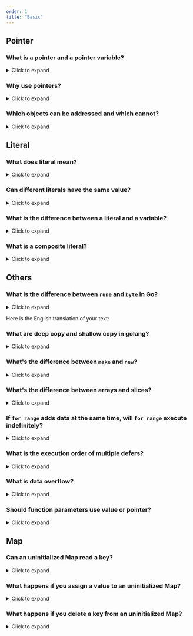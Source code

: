 ```yaml
---
order: 1
title: "Basic"
---
```


## Pointer

### What is a pointer and a pointer variable?
<details> <summary>Click to expand</summary>
Ordinary variables store data, while pointer variables store the address of the data.

- Learning about pointers mainly involves two operators `&` and `*`.

- `&`: Address operator, used to get the address from a variable

```go
// Define an ordinary variable and print it
num := 99
fmt.Println(num) //output: 99

ptr := &num
fmt.Println(ptr) //output: for example: 0xc000086020
```

- `*`: Dereference operator, used to get data from an address

```go
tamp := *ptr
fmt.Println(tamp) //output: 99
```
</details>

### Why use pointers?
<details> <summary>Click to expand</summary>

**Significance One: Easy Coding**

Pointers play an important role in data structures. Through pointers, we can create complex data structures such as linked lists, trees, and graphs. Pointers can easily access and manipulate relationships between nodes in data structures, thereby achieving efficient data storage and retrieval.

Pointers can pass references of data between functions, instead of copying the entire data. This can save memory space and improve the execution efficiency of the program. By passing pointers, functions can directly modify the original data without needing to return a value.


**Significance Two: Save Memory**

Pointers can directly access and modify data in memory. Through pointers, we can dynamically allocate memory at runtime to meet the needs of the program, and release memory when it is not needed, avoiding memory leaks.

Pointers can dynamically allocate memory during program execution. Through dynamic memory allocation, we can allocate and release memory as needed, thereby improving the flexibility and efficiency of the program.
</details>

### Which objects can be addressed and which cannot?

<details>
<summary>Click to expand</summary>

The following objects can be addressed using `&` to obtain their memory addresses:

- Variables
- Pointers
- Arrays, slices, and their internal data
- Struct pointers
- Map

The following objects cannot be addressed:

- Structs
- Constants
- Literals
- Functions
- Non-pointer elements of maps
- Array literals

</details>

## Literal

### What does literal mean?
<details> <summary>Click to expand</summary>
- The text of these basic type values below is a basic type literal.

| Basic Type   | Collection                                                                               |
| ------------ | ---------------------------------------------------------------------------------------- |
| Boolean Type | `bool`                                                                                   |
| String Type  | `string`                                                                                 |
| Complex Type | `complex64` `complex128`                                                                 |
| Float Type   | `float32` `float64`                                                                      |
| Integer Type | `int8` `uint8` `int16` `uint16` `int32` `uint32` `int64` `uint64` `int` `uint` `uintptr` |


For example:

```go
s := "hello world" // "hello world" is the literal value
n := 10 // 10 is the literal value
```


- An unnamed constant is a special kind of constant that doesn't have a specific name. This kind of constant only has a value, and there is no variable name associated with it.
  The following strings are string literals, which are **unnamed constants**.

```
"hello，world"   "123"
```
</details>

### Can different literals have the same value?
<details> <summary>Click to expand</summary>

- A value can be represented by multiple literals. For example, the decimal value 21 can be represented by three different literals

| Decimal | Octal | Binary      | Hexadecimal |
| ------- | ----- | ----------- | ----------- |
| 21      | 0o25  | 0b0001 0101 | 0x15        |

```go
import "fmt"

func main() {
	fmt.Println(21 == 0o25)     
	fmt.Println(21 == 0x15 )    
	fmt.Println(21 == 0b0001 0101)  
}// The result of the run shows that they are equal
```
</details>

### What is the difference between a literal and a variable?
<details> <summary>Click to expand</summary>

- A literal is an unnamed constant, just like a constant, it is not addressable.

- For example

```go
func run() string {
	return "fast"
}

func main() {
	fmt.Println(&run())
}
```
```go
./main.go:10:14: cannot take the address of run()
```
- If you do not use a variable name to hold it, the text value of a string returned by a function, which is a string literal,
and this kind of literal is not addressable, an error will occur. To use `&` to address, you must use a variable name to hold it.

- But the following is correct
```go
func run() string {
	return "fast"
}
func main() {
	t := run()
	fmt.Println(&t)
}
```
</details>

### What is a composite literal?
<details> <summary>Click to expand</summary>

- A composite literal is a way to define and initialize an object together. In other words, a composite literal is used to construct values for structures, arrays, slices, and maps, and each time a new value is created. They are followed by the type of the literal, curly braces, and a list of elements. Each element can optionally be preceded by a related key.

- Using composite literals can be simpler, and the composite literal methods for structures, arrays, slices, and maps are as follows.

- Structures use composite literals to define and initialize
```go
type man struct {
	nationality string
	height int
}
func main() {
	// Declare and assign properties
	su := man{
		nationality:   "China",
		height:    180,
	}
}
```

- Structures use the cumbersome conventional method as follows
  
```go
type man struct {
	nationality string
	height int
}

func main() {
	// Declare object
	var su man
	// Assign properties
	su.nationality = "China"
	su.height = 180
}
```

- Map uses composite literal method for definition and initialization as follows

```go
m := map[string]int {
	"math": 96,
	"Chinese": 90,
}
```

- Similarly, arrays use composite literal method for definition and initialization as follows
```go
colours := [3]string{"black", "red", "white"}
```

- Slices use composite literal method as follows
```go
s := []string{"red", "black"} 
// The capacity and length of the slice will be automatically filled in
```
</details>


## Others
### What is the difference between `rune` and `byte` in Go?
<details> <summary>Click to expand</summary>

In Go language, `byte` and `rune` are both types used to represent characters, but there are some differences between them:

#### Different types:
-   byte: byte, is an alias type of uint8
-   rune: character, is an alias type of int32

#### Different stored characters:
```go
//byte is used to represent ASCII code characters, can only store characters within the range of 0-255.
var a byte = 'Y'  // ASCII code character

//rune is used to represent Unicode characters, can store any Unicode character.
var b rune = '酥'  // Unicode character
```

#### Different byte sizes occupied: byte occupies 1 byte, rune occupies 4 bytes.

```go
import "unsafe"
var a byte = 'Y'
var b rune = '酥'
fmt.Printf("a occupies %d bytes\nb occupies %d bytes", unsafe.Sizeof(a), unsafe.Sizeof(b))
// Output: a occupies 1 byte b occupies 4 bytes
```

#### Different character ranges represented:
Since the value that the byte type can represent is limited, there are only 2^8=256. So if you want to represent Chinese, you can only use the rune type.

</details>

Here is the English translation of your text:

### What are deep copy and shallow copy in golang?
<details> <summary>Click to expand</summary>

- What is copying?

The simplest form of copying is as follows
```go
a := 648
b := a    //copy a to b
```

- So what are deep copy and shallow copy?

Deep and shallow copying also depend on the type.

| Type           | Details                                           |
| -------------- | ------------------------------------------------- |
| Reference type | `Slice` `Map` `Channels` `Interfaces` `Functions` |
| Value type     | `String` `Array` `Int` `Struct` `Float` `Bool`    |

The effects of copying two types are different. Let's first talk about the value type that we are more familiar with. As can be seen from the question of what is copying, if it is a value type, a new space will be allocated to store the value every time it is copied, and the two copied value types are independent and do not affect each other.

- Take the reference type slice as an example to talk about deep copy and shallow copy

| Type         | Example              |
| ------------ | -------------------- |
| Deep copy    | copy(slice1, slice2) |
| Shallow copy | slice1 = slice2      |

`Shallow copy` only changes the pointer, as follows

```go
package main
import "fmt"

func main() {
	var slice1 = []int{7, 8, 9}     
	var slice2 = make([]int, 3)  //slice initialization
	slice2 = slice1    //shallow copy changes the pointer of slice2
	fmt.Println(slice1) 
	slice2[0] = 648  // change slice2[0], slice1[0] also changes
	fmt.Println(slice2) 
	fmt.Println(slice1) 
}
```
The output is as follows

```go
[7 8 9]
[648 8 9]
[648 8 9]
```

- So for slices, `shallow copy` changes its address.

- And `deep copy` will change the array value in the memory of the address, as follows

```go
package main
import "fmt"

func main() {
	var slice1 = []int{7, 8, 9}     
	var slice2 = make([]int, 3) //slice initialization
	copy(slice2, slice1)  //deep copy will change the array value in the memory of the address
	fmt.Println(slice2) 
	slice2[0] = 648  // change slice2[0], slice1[0] remains unchanged
	fmt.Println(slice2) 
	fmt.Println(slice1) 
}
```
```go
[7 8 9]
[648 8 9]
[7 8 9]
```

</details>

### What's the difference between `make` and `new`?

<details>
<summary>Click to expand</summary>

`new` is used to allocate memory for any type and return a pointer to that type, initializing the value to zero.

> `new` is not commonly used

```go
package main

import "fmt"

func main() {
	s := new(string)
	n := new(int)

	fmt.Println(s) // 0xc00008a030
	fmt.Println(*s) // ""

	fmt.Println(n) // 0xc00000a0d8
	fmt.Println(*n) // 0
}
```

`make` is mainly used for initializing `slices`, `map`, and `channel`.

```go
package main

import "fmt"

func main() {
	m := make(map[string]int, 10)

	fmt.Println(m) // map[]

}
```

</details>

### What's the difference between arrays and slices?

<details>
<summary>Click to expand</summary>

- The length of an array is fixed, determined at creation, and cannot be changed. The length of a slice is dynamic and will automatically expand based on the data added.
- When passing parameters in functions, data is passed by value, while slices are passed by reference.
- Slices have a capacity (capacity) parameter, arrays do not.

</details>

### If `for range` adds data at the same time, will `for range` execute indefinitely?

<details>
<summary>Click to expand</summary>

No, when executing `for range`, what is actually traversed is a copy of the variable, so changing the traversed variable will not have an impact.

```go
package main

import "fmt"

func main() {
	n := []int{1, 2, 3}

	for  _, v := range n {
		n = append(n, v)
	}

	fmt.Println(n) // Result: [1 2 3 1 2 3]
}
```

</details>

### What is the execution order of multiple defers?

<details>
<summary>Click to expand</summary>

The execution order is similar to a stack, first in, last out.

```go
package main

import "fmt"

func main() {
	defer func() {
		fmt.Println(1)
	}()

	defer func() {
		fmt.Println(2)
	}()

	defer func() {
		fmt.Println(3)
	}()
}

// Result:
// 3
// 2
// 1

```

</details>

### What is data overflow?

<details>
<summary>Click to expand</summary>

When using numeric types, if the data reaches the maximum value, the next data will overflow, such as `uint` will start from 0 after overflow, `int` will become negative after overflow.

```go
package main

import (
	"fmt"
	"math"
)

func main() {
	var n int8 = math.MaxInt8
	var m uint8 = math.MaxUint8

	n += 2
	m += 1

	fmt.Println(n) // -127
	fmt.Println(m) // 0
}
```

How to avoid?

- Use uint for positive numbers first, the range is larger
- Add judgment code to determine whether it overflows 

</details>

### Should function parameters use value or pointer?

<details>
<summary>Click to expand</summary>

- Value transfer

Generally speaking, value transfer can be used for common types. The advantage of value transfer is that modifications to the value within the function will not affect the original variable and will not cause concurrency problems. The disadvantage is that value transfer will copy a copy of the corresponding variable, which will occupy more memory. If the input structure is very large, it is not suitable to use value transfer.

- Pointer and reference transfer

The advantage of using pointer transfer is that it directly transfers the address of the variable, without the need for extra space. The disadvantage is that data modification during concurrent operations will affect the original data. Passing in a slice is actually passing the pointer of the slice to avoid repeated copying. If an array is passed in, it is value transfer, and a copy will be made.

</details>


## Map

### Can an uninitialized Map read a key?

<details>
<summary>Click to expand</summary>

Yes, an uninitialized `map` that hasn't undergone `make` initialization will return the zero value of the current type for any `key` read.

```go
package main

import "fmt"

func main() {
	var m map[int]int

	fmt.Println(m[1])
}

// Output:
// 0
```
</details>

### What happens if you assign a value to an uninitialized Map?

<details>
<summary>Click to expand</summary>

It will trigger a `panic` exception error.

```go
package main

func main() {
	var m map[int]int

	m[1] = 1
}

// Output:
// panic: assignment to entry in nil map
```

</details>

### What happens if you delete a key from an uninitialized Map?

<details>
<summary>Click to expand</summary>

In earlier versions, performing a `delete` operation on an uninitialized `map` would throw a `panic` error. In current versions, performing a `delete` operation on an uninitialized `map` will not cause an error.

```go
package main

func main() {
	var m map[int]int

	delete(m, 1)
}

// Output:
// 
```

</details>